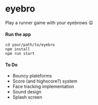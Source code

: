 # eyebro
Play a runner game with your eyebrows 😲

#### Run the app

```
cd your/path/to/eyebro
npm install
npm run start
```

#### To Do

- Bouncy plateforms
- Score (and highscore?) system
- Face tracking implementation
- Sound design
- Splash screen
